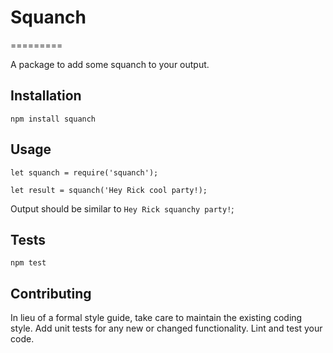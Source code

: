 # Squanch
=========

A package to add some squanch to your output.

## Installation

  `npm install squanch`

## Usage

    let squanch = require('squanch');

    let result = squanch('Hey Rick cool party!);
  
  
  Output should be similar to  `Hey Rick squanchy party!`;


## Tests

  `npm test`

## Contributing

In lieu of a formal style guide, take care to maintain the existing coding style.
Add unit tests for any new or changed functionality. Lint and test your code.
